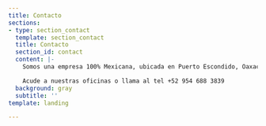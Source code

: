 ```yaml
---
title: Contacto
sections:
- type: section_contact
  template: section_contact
  title: Contacto
  section_id: contact
  content: |-
    Somos una empresa 100% Mexicana, ubicada en Puerto Escondido, Oaxaca.

    Acude a nuestras oficinas o llama al tel +52 954 688 3839
  background: gray
  subtitle: ''
template: landing

---
```

